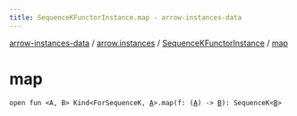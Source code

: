```yaml
---
title: SequenceKFunctorInstance.map - arrow-instances-data
---
```


[arrow-instances-data](../../index.html) / [arrow.instances](../index.html) / [SequenceKFunctorInstance](index.html) / [map](./map.html)

# map

`open fun <A, B> Kind<ForSequenceK, `[`A`](map.html#A)`>.map(f: (`[`A`](map.html#A)`) -> `[`B`](map.html#B)`): SequenceK<`[`B`](map.html#B)`>`